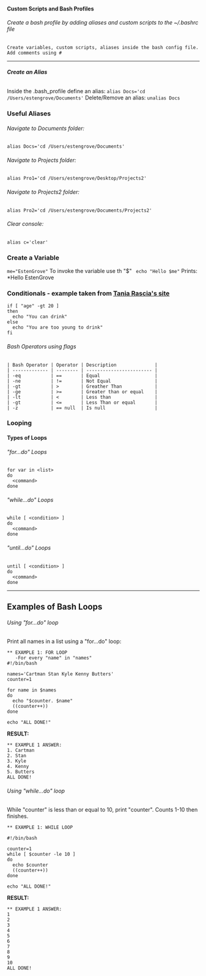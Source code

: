#### __Custom Scripts and Bash Profiles__
###### Create a bash profile by adding aliases and custom scripts to the ~/.bashrc file
```
Create variables, custom scripts, aliases inside the bash config file. Add comments using #
```

---------

###### __Create an Alias__
Inside the .bash_profile define an alias: ```alias Docs='cd /Users/estengrove/Documents'```
Delete/Remove an alias: ```unalias Docs```



### __Useful Aliases__
###### Navigate to Documents folder:
```alias Docs='cd /Users/estengrove/Documents'```
###### Navigate to Projects folder: 
```alias Pro1='cd /Users/estengrove/Desktop/Projects2'```
###### Navigate to Projects2 folder: 
```alias Pro2='cd /Users/estengrove/Documents/Projects2'```
###### Clear console: 
```alias c='clear'```

### Create a Variable
```me="EstenGrove"```
To invoke the variable use th "$"
``` echo "Hello $me"``` Prints: *Hello EstenGrove


### Conditionals - example taken from [Tania Rascia's site](https://www.taniarascia.com/how-to-create-and-use-bash-scripts/)
```
if [ "age" -gt 20 ]
then
  echo "You can drink"
else
  echo "You are too young to drink"
fi
```
###### Bash Operators using flags
```
| Bash Operator | Operator | Description              |
| ------------- | -------- | ------------------------ |
| -eq           | ==       | Equal                    |
| -ne           | !=       | Not Equal                |
| -gt           | >        | Greather Than            |
| -ge           | >=       | Greater than or equal    |
| -lt           | <        | Less than                |
| -gt           | <=       | Less Than or equal       |
| -z            | == null  | Is null                  |
```

### Looping
#### __Types of Loops__
###### "for...do" Loops
```
for var in <list>
do
  <command>
done
```
###### "while...do" Loops
```
while [ <condition> ]
do
  <command>
done
```
###### "until...do" Loops
```
until [ <condition> ]
do
  <command>
done
```

-----
## __Examples of Bash Loops__
###### Using "for...do" loop
Print all names in a list using a "for...do" loop:
```
** EXAMPLE 1: FOR LOOP
   -For every "name" in "names"
#!/bin/bash

names='Cartman Stan Kyle Kenny Butters'
counter=1

for name in $names
do
  echo "$counter. $name"
  ((counter++))
done

echo "ALL DONE!"
```
**RESULT:**
```
** EXAMPLE 1 ANSWER:
1. Cartman
2. Stan
3. Kyle
4. Kenny
5. Butters
ALL DONE!
```
###### Using "while...do" loop
While "counter" is less than or equal to 10, print "counter". Counts 1-10 then finishes.
```
** EXAMPLE 1: WHILE LOOP
   
#!/bin/bash

counter=1
while [ $counter -le 10 ]
do
  echo $counter
  ((counter++))
done

echo "ALL DONE!"
```
**RESULT:**
```
** EXAMPLE 1 ANSWER:
1
2
3
4
5
6
7
8
9
10
ALL DONE!
```
